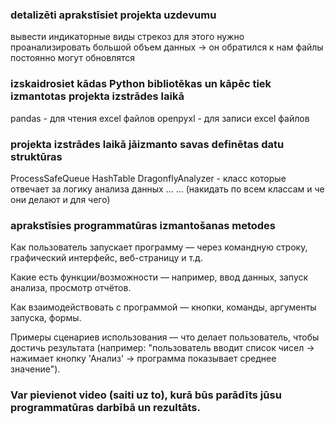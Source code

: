 ### detalizēti aprakstīsiet projekta uzdevumu
вывести индикаторные виды стрекоз 
для этого нужно проанализировать большой объем данных -> он обратился к нам 
файлы постоянно могут обновлятся 

### izskaidrosiet kādas Python bibliotēkas un kāpēc tiek izmantotas projekta izstrādes laikā
pandas - для чтения excel файлов
openpyxl - для записи excel файлов 

### projekta izstrādes laikā jāizmanto savas definētas datu struktūras
ProcessSafeQueue
HashTable
DragonflyAnalyzer - класс которые отвечает за логику анализа данных 
...
... (накидать по всем классам и че они делают и для чего)

### aprakstīsies programmatūras izmantošanas metodes
Как пользователь запускает программу — через командную строку, графический интерфейс, веб-страницу и т.д.

Какие есть функции/возможности — например, ввод данных, запуск анализа, просмотр отчётов.

Как взаимодействовать с программой — кнопки, команды, аргументы запуска, формы.

Примеры сценариев использования — что делает пользователь, чтобы достичь результата (например: "пользователь вводит список чисел → нажимает кнопку 'Анализ' → программа показывает среднее значение").

### Var pievienot video (saiti uz to), kurā būs parādīts jūsu programmatūras darbībā un rezultāts.
